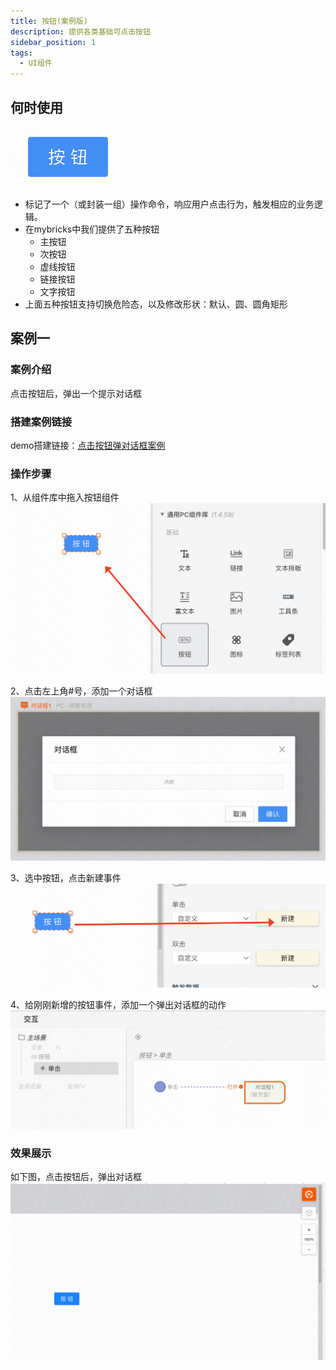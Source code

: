 ```yaml
---
title: 按钮(案例版)
description: 提供各类基础可点击按钮
sidebar_position: 1
tags:
  - UI组件
---
```

## 何时使用
![Alt text](img/image.png)

- 标记了一个（或封装一组）操作命令，响应用户点击行为，触发相应的业务逻辑。
- 在mybricks中我们提供了五种按钮
  - 主按钮
  - 次按钮
  - 虚线按钮
  - 链接按钮
  - 文字按钮
- 上面五种按钮支持切换危险态，以及修改形状：默认、圆、圆角矩形

## 案例一
### 案例介绍
点击按钮后，弹出一个提示对话框

### 搭建案例链接
demo搭建链接：[点击按钮弹对话框案例](https://my.mybricks.world/mybricks-app-pcspa/index.html?id=515382273527877)

### 操作步骤
1、从组件库中拖入按钮组件
![Alt text](img/image-2.png)

2、点击左上角#号，添加一个对话框 
![Alt text](img/image-3.png)

3、选中按钮，点击新建事件
![Alt text](img/image-4.png)

4、给刚刚新增的按钮事件，添加一个弹出对话框的动作
![Alt text](img/image-5.png)

### 效果展示
如下图，点击按钮后，弹出对话框
![Alt text](<img/2023-12-27 16.37.50.gif>)


